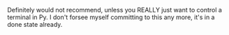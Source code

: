 Definitely would not recommend, unless you REALLY just want to control a terminal in Py.
I don't forsee myself committing to this any more, it's in a done state already.
